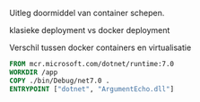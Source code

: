 Uitleg doormiddel van container schepen.

klasieke deployment vs docker deployment

Verschil tussen docker containers en virtualisatie

```dockerfile
FROM mcr.microsoft.com/dotnet/runtime:7.0 
WORKDIR /app
COPY ./bin/Debug/net7.0 .
ENTRYPOINT ["dotnet", "ArgumentEcho.dll"]
```